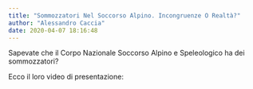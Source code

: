```yaml
---
title: "Sommozzatori Nel Soccorso Alpino. Incongruenze O Realtà?"
author: "Alessandro Caccia"
date: 2020-04-07 18:16:48
---
```


Sapevate che il Corpo Nazionale Soccorso Alpino e Speleologico ha dei sommozzatori?

Ecco il loro video di presentazione: